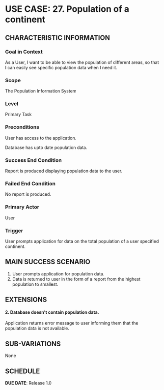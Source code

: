 # USE CASE: 27. Population of a continent

## CHARACTERISTIC INFORMATION

### Goal in Context
As a User, I want to be able to view the population of different areas, so that I can easily see specific population data when I need it.

### Scope
The Population Information System

### Level
Primary Task


### Preconditions
User has access to the application.

Database has upto date population data.


### Success End Condition
Report is produced displaying population data to the user.


### Failed End Condition
No report is produced.


### Primary Actor
User


### Trigger
User prompts application for data on the total population of a user specified continent.


## MAIN SUCCESS SCENARIO
1. User prompts application for population data.
2. Data is returned to user in the form of a report from the highest population to smallest.


## EXTENSIONS
#### 2. Database doesn't contain population data.
Application returns error message to user informing them that the population data is not available.


## SUB-VARIATIONS
None


## SCHEDULE

**DUE DATE**: Release 1.0

